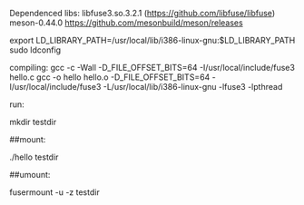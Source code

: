 Dependenced libs:
libfuse3.so.3.2.1
(https://github.com/libfuse/libfuse)
meson-0.44.0
https://github.com/mesonbuild/meson/releases

export LD_LIBRARY_PATH=/usr/local/lib/i386-linux-gnu:$LD_LIBRARY_PATH 
sudo ldconfig

compiling:
gcc -c -Wall -D_FILE_OFFSET_BITS=64 -I/usr/local/include/fuse3  hello.c
gcc -o hello hello.o -D_FILE_OFFSET_BITS=64 -I/usr/local/include/fuse3 -L/usr/local/lib/i386-linux-gnu -lfuse3 -lpthread 

run:

mkdir testdir

##mount:

./hello testdir

##umount:

fusermount -u -z testdir
